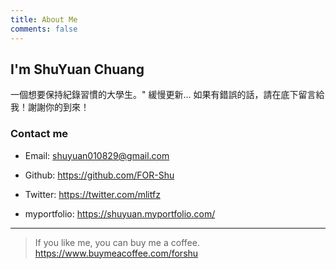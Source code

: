 ```yaml
---
title: About Me
comments: false
---
```


## I'm ShuYuan Chuang

一個想要保持紀錄習慣的大學生。"
緩慢更新...
如果有錯誤的話，請在底下留言給我！謝謝你的到來！

### Contact me

- Email: shuyuan010829@gmail.com

- Github: <https://github.com/FOR-Shu>

- Twitter: <https://twitter.com/mlitfz>

- myportfolio: <https://shuyuan.myportfolio.com/>

---

> If you like me, you can buy me a coffee.  
> <https://www.buymeacoffee.com/forshu>
